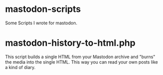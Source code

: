 # mastodon-scripts
Some Scripts I wrote for mastodon.

# mastodon-history-to-html.php
This script builds a single HTML from your Mastodon archive and "burns" the media into the single HTML.
This way you can read your own posts like a kind of diary.
